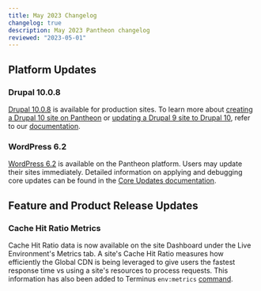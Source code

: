 ```yaml
---
title: May 2023 Changelog
changelog: true
description: May 2023 Pantheon changelog
reviewed: "2023-05-01"
---
```


## Platform Updates

### Drupal 10.0.8

[Drupal 10.0.8](https://www.drupal.org/project/drupal/releases/10.0.8) is available for production sites. To learn more about [creating a Drupal 10 site on Pantheon](/drupal-10#create-a-drupal-10-site) or [updating a Drupal 9 site to Drupal 10](/drupal-10#update-a-drupal-9-site-to-drupal-10), refer to our [documentation](/drupal-10).

### WordPress 6.2

[WordPress 6.2](https://wordpress.org/news/2023/03/dolphy/) is available on the Pantheon platform. Users may update their sites immediately. Detailed information on applying and debugging core updates can be found in the [Core Updates documentation](/core-updates).

## Feature and Product Release Updates

### Cache Hit Ratio Metrics

Cache Hit Ratio data is now available on the site Dashboard under the Live Environment's Metrics tab. A site's Cache Hit Ratio measures how efficiently the Global CDN is being leveraged to give users the fastest response time vs using a site's resources to process requests. This information has also been added to Terminus `env:metrics` [command](/terminus/commands/env-metrics).
